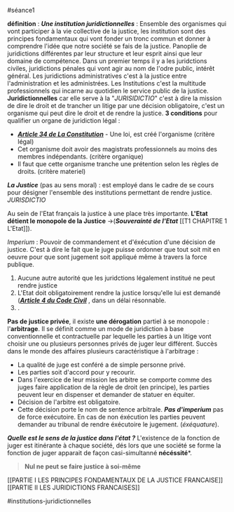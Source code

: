 #séance1 

**définition** : 
***Une institution juridictionnelles*** : Ensemble des organismes qui vont participer à la vie collective de la justice, les institution sont des principes fondamentaux qui vont fonder un tronc commun et donner à comprendre l'idée que notre société se fais de la justice. Panoplie de juridictions différentes par leur structure et leur esprit ainsi que leur domaine de compétence. Dans un premier temps il y a les juridctions civiles, juridictions pénales qui vont agir au nom de l'odre public, intérêt général. Les juridictions administratives c'est à la justice entre l'administration et les administrées. Les Institutions c'est la multitude professionnels qui incarne au quotidien le service public de la justice. **Juridictionnelles** car elle serve à la "*JURISIDICTIO*" c'est à dire la mission de dire le droit et de trancher un litige par une décision obligatoire, c'est un organisme qui peut dire le droit et de rendre la justice.
**3 conditions** pour qualifier un organe de juridiction légal :
 - ***[Article 34 de La Constitution](https://www.legifrance.gouv.fr/loda/article_lc/LEGIARTI000049255019)*** - Une loi, est créé l'organisme (critère légal)
 - Cet organisme doit avoir des magistrats professionnels au moins des membres indépendants. (critère organique)
 - Il faut que cette organisme tranche une prétention selon les règles de droits. (critère materiel)
 
***La Justice*** (pas au sens moral) :  est employé dans le cadre de se cours pour désigner l'ensemble des institutions permettant de rendre justice. *JURISDICTIO*

Au sein de l'Etat français la justice à une place très importante. **L'Etat détient le monopole de la Justice** ->(***Souverainté de l'Etat*** [[T1 CHAPITRE 1 L'Etat]]).

*Imperium* : Pouvoir de commandement et d'éxécution d'une décision de justice. C'est à dire le fait que le juge puisse ordonner que tout soit mit en oeuvre pour que sont jugement soit appliqué même à travers la force publique.

1. Aucune autre autorité que les juridctions légalement institué ne peut rendre justice
2. L'Etat doit obligatoirement rendre la justice lorsqu'elle lui est demandé (***[Article 4 du Code Civil](https://www.legifrance.gouv.fr/codes/article_lc/LEGIARTI000006419283/)*** , dans un délai résonnable.
3. .

**Pas de justice privée**, il existe **une dérogation** partiel à se monopole : l'**arbitrage**. Il se définit comme un mode de juridiction à base conventionnelle et contractuelle par lequelle les parties à un litige vont choisir une ou plusieurs personnes privés de juger leur différent. Succès dans le monde des affaires
plusieurs caractéristique à l'arbitrage :
- La qualité de juge est conféré a de simple personne privé.
- Les parties soit d'accord pour y recourir.
- Dans l'exercice de leur mission les arbitre se comporte comme des juges faire application de la règle de droit (en principe), les parties peuvent leur en dispenser et demander de statuer en équiter.
- Décision de l'arbitre est obligatoire.
- Cette décision porte le nom de sentence arbitrale.
***Pas d'imperium*** pas de force exécutoire.
En cas de non éxécution les parties peuvent demander au tribunal de rendre éxécutoire le jugement. (*éxéquature*).

***Quelle est le sens de la justice dans l'état ?***
L'existence de la fonction de juger est itinérante à chaque société, dés lors que une société se forme la fonction de juger apparait de façon casi-simultanné **nécéssité***. 
> **Nul ne peut se faire justice à soi-même**

[[PARTIE I  LES PRINCIPES FONDAMENTAUX DE LA JUSTICE FRANCAISE]]
[[PARTIE II  LES JURIDICTIONS FRANCAISES]]



#institutions-juridictionnelles